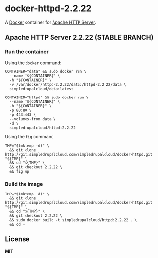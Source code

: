 # docker-httpd-2.2.22

A [Docker](https://docker.com/) container for [Apache HTTP Server](http://httpd.apache.org/).

## Apache HTTP Server 2.2.22 (STABLE BRANCH)

### Run the container

Using the `docker` command:

    CONTAINER="data" && sudo docker run \
      --name "${CONTAINER}" \
      -h "${CONTAINER}" \
      -v /var/docker/httpd-2.2.22/data:/httpd-2.2.22/data \
      simpledrupalcloud/data:latest
  
    CONTAINER="httpd" && sudo docker run \
      --name "${CONTAINER}" \
      -h "${CONTAINER}" \
      -p 80:80 \
      -p 443:443 \
      --volumes-from data \
      -d \
      simpledrupalcloud/httpd:2.2.22
      
Using the `fig` command

    TMP="$(mktemp -d)" \
      && git clone http://git.simpledrupalcloud.com/simpledrupalcloud/docker-httpd.git "${TMP}" \
      && cd "${TMP}" \
      && git checkout 2.2.22 \
      && fig up

### Build the image

    TMP="$(mktemp -d)" \
      && git clone http://git.simpledrupalcloud.com/simpledrupalcloud/docker-httpd.git "${TMP}" \
      && cd "${TMP}" \
      && git checkout 2.2.22 \
      && sudo docker build -t simpledrupalcloud/httpd:2.2.22 . \
      && cd -

## License

**MIT**
